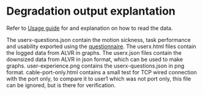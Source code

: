 # Degradation output explantation
Refer to [Usage guide](/Deliverables-P56/Usage-guide.md) for and explanation on how to read the data.

The userx-questions.json contain the motion sickness, task performance and usability exported using the [questionnaire](/Deliverables-P56/Degradation/questionnaire.html).
The userx.html files contain the logged data from ALVR in graphs.
The userx.json files contain the downsized data from ALVR in json format, which can be used to make graphs.
user-experience.png contains the userx-questions.json in png format.
cable-port-only.html contains a small test for TCP wired connection with the port only, to compare it to user1 which was not port only, this file can be ignored, but is there for verification.
